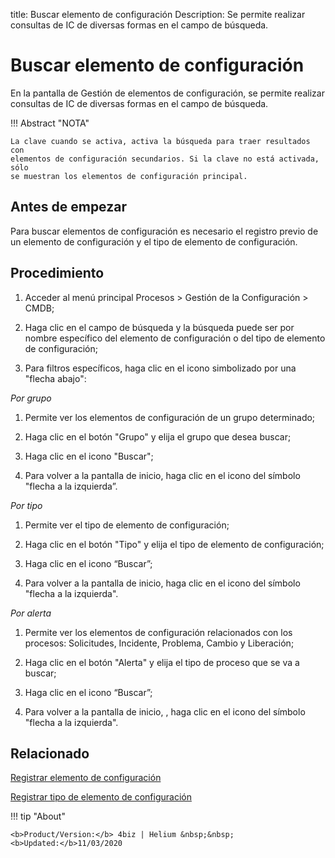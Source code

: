 title:  Buscar elemento de configuración 
Description: Se permite realizar consultas de IC de diversas formas en el campo de búsqueda.
# Buscar elemento de configuración

En la pantalla de Gestión de elementos de configuración, se permite realizar consultas de IC de diversas formas en el campo de búsqueda.

!!! Abstract "NOTA"

    La clave cuando se activa, activa la búsqueda para traer resultados con
    elementos de configuración secundarios. Si la clave no está activada, sólo
    se muestran los elementos de configuración principal.

Antes de empezar
----------------

Para buscar elementos de configuración es necesario el registro previo de un
elemento de configuración y el tipo de elemento de configuración.

Procedimiento
-------------

1.  Acceder al menú principal Procesos \> Gestión de la Configuración \> CMDB;

2.  Haga clic en el campo de búsqueda y la búsqueda puede ser por nombre
    específico del elemento de configuración o del tipo de elemento de
    configuración;

3.  Para filtros específicos, haga clic en el icono simbolizado por una "flecha
    abajo":

*Por grupo*

1.  Permite ver los elementos de configuración de un grupo determinado;

2.  Haga clic en el botón "Grupo" y elija el grupo que desea buscar;

3.  Haga clic en el icono "Buscar";

4.  Para volver a la pantalla de inicio, haga clic en el icono del símbolo
    "flecha a la izquierda”.

*Por tipo*

1.  Permite ver el tipo de elemento de configuración;

2.  Haga clic en el botón "Tipo" y elija el tipo de elemento de configuración;

3.  Haga clic en el icono “Buscar”;

4.  Para volver a la pantalla de inicio, haga clic en el icono del símbolo
    "flecha a la izquierda".

*Por alerta*

1.  Permite ver los elementos de configuración relacionados con los procesos:
    Solicitudes, Incidente, Problema, Cambio y Liberación;

2.  Haga clic en el botón "Alerta" y elija el tipo de proceso que se va a
    buscar;

3.  Haga clic en el icono “Buscar”;

4.  Para volver a la pantalla de inicio, , haga clic en el icono del símbolo
    "flecha a la izquierda".


Relacionado
----------------

[Registrar elemento de configuración](/es-es/4biz-helium/processes/configuration/use/register-CI.html)

[Registrar tipo de elemento de configuración](/es-es/4biz-helium/processes/configuration/configuration/register-type-ic.html)


!!! tip "About"

    <b>Product/Version:</b> 4biz | Helium &nbsp;&nbsp;
    <b>Updated:</b>11/03/2020

